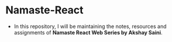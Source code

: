 # Namaste-React
- In this repository, I will be maintaining the notes, resources and assignments of **Namaste React Web Series by Akshay Saini**.
